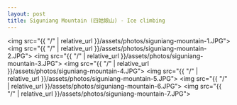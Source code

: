 ```yaml
---
layout: post
title: Siguniang Mountain (四姑娘山) - Ice climbing
---
```


<img src="{{ "/" | relative_url }}/assets/photos/siguniang-mountain-1.JPG">
<img src="{{ "/" | relative_url }}/assets/photos/siguniang-mountain-2.JPG">
<img src="{{ "/" | relative_url }}/assets/photos/siguniang-mountain-3.JPG">
<img src="{{ "/" | relative_url }}/assets/photos/siguniang-mountain-4.JPG">
<img src="{{ "/" | relative_url }}/assets/photos/siguniang-mountain-5.JPG">
<img src="{{ "/" | relative_url }}/assets/photos/siguniang-mountain-6.JPG">
<img src="{{ "/" | relative_url }}/assets/photos/siguniang-mountain-7.JPG">